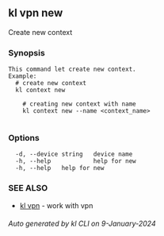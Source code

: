 ## kl vpn new

Create new context

### Synopsis

```
This command let create new context.
Example:
  # create new context
  kl context new

	# creating new context with name
	kl context new --name <context_name>
	
```

### Options

```
  -d, --device string   device name
  -h, --help            help for new
  -h, --help   help for new
```

### SEE ALSO

* [kl vpn](kl_vpn.md)  - work with vpn

###### Auto generated by kl CLI on 9-January-2024
